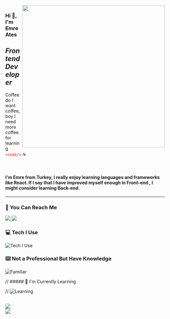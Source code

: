 <img src="https://media.giphy.com/media/ASd0Ukj0y3qMM/giphy.gif" align="right" width="450" height="auto" margin="5px">

### Hi :wave:, I'm Emre Ates

## _Frontend Developer_

 Coffee do I want coffee, boy I need more coffee for learning <font color="red"> `<code/>` </font> :coffee:

<br>



#### I'm Emre from Turkey, I really enjoy learning languages and frameworks like React. If I say that I have improved myself enough in Front-end , I might consider learning Back-end.

***

### :speech_balloon: You Can Reach Me 

<a href="https://www.linkedin.com/in/emresates/">
  <img src="https://skillicons.dev/icons?i=linkedin" />
</a>

<a href="https://www.instagram.com/secenory/">
  <img src="https://skillicons.dev/icons?i=instagram" />
</a>

### :computer: Tech I Use

![Tech I Use](https://skillicons.dev/icons?i=react,nextjs,js,html,sass,css,bootstrap,tailwind,materialui,styledcomponents,jquery,postgres,mongodb,nodejs,express&perline=7)

### :keyboard: Not a Professional But Have Knowledge

![Familiar](https://skillicons.dev/icons?i=redux,graphql,django)

// ##### :notebook: I'm Currently Learning

// ![Learning](https://skillicons.dev/icons?i=nextjs)

<br>

<img src="https://github-readme-stats.vercel.app/api?username=emresates&theme=radical&hide=contribs">

<br>

<img src="https://github-readme-stats.vercel.app/api/top-langs/?username=emresates&layout=compact">

